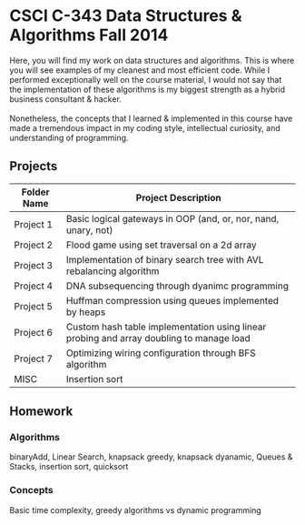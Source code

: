 CSCI C-343 Data Structures & Algorithms Fall 2014
============
Here, you will find my work on data structures and algorithms. This is where you will see examples of my cleanest and most efficient code. While I performed exceptionally well on the course material, I would not say that the implementation of these algorithms is my biggest strength as a hybrid business consultant & hacker. 
<br/><br/>
Nonetheless, the concepts that I learned & implemented in this course have made a tremendous impact in my coding style, intellectual curiosity, and understanding of programming. 

Projects
--------------- 
Folder Name  | Project Description
------------- | ------------- 
Project 1  | Basic logical gateways in OOP (and, or, nor, nand, unary, not)
Project 2  | Flood game using set traversal on a 2d array
Project 3  | Implementation of binary search tree  with AVL rebalancing algorithm
Project 4  | DNA subsequencing through dyanimc programming
Project 5  | Huffman compression using queues implemented by heaps
Project 6  | Custom hash table implementation using linear probing and array doubling to manage load
Project 7  | Optimizing wiring configuration through BFS algorithm
MISC | Insertion sort

Homework
--------------- 
### Algorithms ###
binaryAdd, Linear Search, knapsack greedy, knapsack dyanamic, Queues & Stacks, insertion sort, quicksort

### Concepts ###
Basic time complexity, greedy algorithms vs dynamic programming

